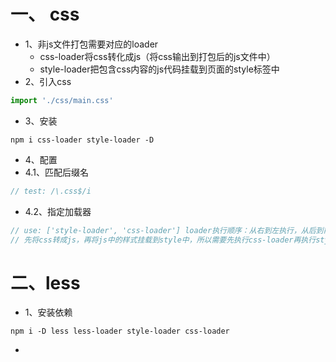 # 一、 css
- 1、非js文件打包需要对应的loader
  - css-loader将css转化成js（将css输出到打包后的js文件中）
  - style-loader把包含css内容的js代码挂载到页面的style标签中
- 2、引入css
```js
import './css/main.css'
```
- 3、安装
```shell
npm i css-loader style-loader -D
```

- 4、配置
- 4.1、匹配后缀名
```js
// test: /\.css$/i
```
- 4.2、指定加载器
```js
// use: ['style-loader', 'css-loader'] loader执行顺序：从右到左执行，从后到前
// 先将css转成js，再将js中的样式挂载到style中，所以需要先执行css-loader再执行style-loader
```

# 二、less
- 1、安装依赖
```shell
npm i -D less less-loader style-loader css-loader
```
- 